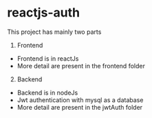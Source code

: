 # reactjs-auth
This project has mainly two parts
1. Frontend 
  - Frontend is in reactJs 
  - More detail are present in the frontend folder 
  
2. Backend
  - Backend is in nodeJs 
  - Jwt authentication with mysql as a database
  - More detail are present in the jwtAuth folder 
